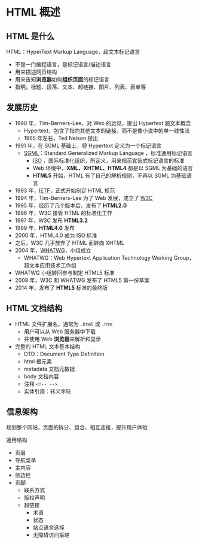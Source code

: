 # HTML 概述

## HTML 是什么

HTML：HyperText Markup Language，超文本标记语言

- 不是一门编程语言，是标记语言/描述语言
- 用来描述网页结构
- 用来告知**浏览器**如何**组织页面**的标记语言
- 指明，标题、段落、文本、超链接、图片、列表、表单等

## 发展历史

- 1990 年，Tim-Berners-Lee，对 Web 的远见，提出 Hypertext 超文本概念
  - Hypertext，包含了指向其他文本的链接，而不是像小说中的单一线性流
  - 1965 年左右，Ted Nelson 提出
- 1991 年，在 SGML 基础上，将 Hypertext 定义为一个标记语言
  - [SGML](!https://isgmlug.org/)：Standard Generalized Markup Language ，标准通用标记语言
    - [ISO](!https://www.iso.org/home.html) ，国际标准化组织，所定义，用来规范宣告式标记语言的标准
    - Web 环境中，**XML、XHTML、HTML4** 都是以 SGML 为基础的语言
    - **HTML5** 开始，HTML 有了自己的解析规则，不再以 SGML 为基础语言
- 1993 年，[IETF](!https://www.ietf.org/)，正式开始制定 HTML 规范
- 1994 年，Tim-Berners-Lee 为了 Web 发展，成立了 [W3C](!https://www.w3.org/)
- 1995 年，经历了几个版本后，发布了 **HTML2.0**
- 1996 年，W3C 接管 HTML 的标准化工作
- 1997 年，W3C 发布 **HTML3.2**
- 1999 年，**HTML4.0** 发布
- 2000 年，HTML4.0 成为 ISO 标准
- 之后，W3C 几乎放弃了 HTML 而转向 XHTML
- 2004 年，[WHATWG](https://whatwg.org/)，小组成立
  - WHATWG：Web Hypertext Application Technology Working Group，超文本应用技术工作组
- WHATWG 小组转回参与制定 HTML5 标准
- 2008 年，W3C 和 WHATWG 发布了 HTML5 第一份草案
- 2014 年，发布了 **HTML5** 标准的最终版

## HTML 文档结构

- HTML 文件扩展名，通常为 `.html` 或 `.htm`
  - 用户可以从 Web 服务器中下载
  - 并使用 Web **浏览器**来解析和显示
- 完整的 HTML 文本基本结构
  - DTD：Document Type Definition
  - html 根元素
  - metadata 文档元数据
  - body 文档内容
  - 注释 `<!-- -->`
  - 实体引用：转义字符

## 信息架构

规划整个网站，页面的拆分、组合、相互连接，提升用户体验

通用结构

- 页眉
- 导航菜单
- 主内容
- 侧边栏
- 页脚
  - 联系方式
  - 版权声明
  - 超链接
    - 术语
    - 状态
    - 站点语言选择
    - 无障碍访问策略
